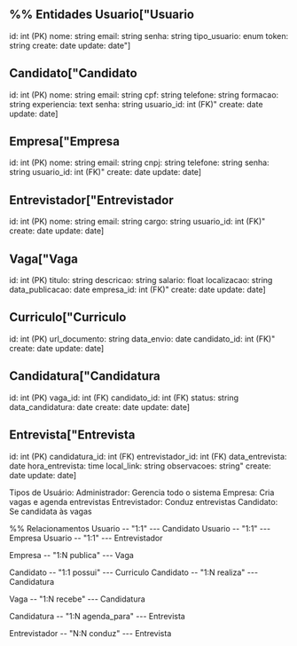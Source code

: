 %% Entidades
Usuario["Usuario
---------
id: int (PK)
nome: string
email: string
senha: string
tipo_usuario: enum
token: string
create: date
update: date"]

Candidato["Candidato
---------
id: int (PK)
nome: string
email: string
cpf: string
telefone: string
formacao: string
experiencia: text
senha: string
usuario_id: int (FK)"
create: date
update: date]

Empresa["Empresa
---------
id: int (PK)
nome: string
email: string
cnpj: string
telefone: string
senha: string
usuario_id: int (FK)"
create: date
update: date]

Entrevistador["Entrevistador
---------
id: int (PK)
nome: string
email: string
cargo: string
usuario_id: int (FK)"
create: date
update: date]

Vaga["Vaga
---------
id: int (PK)
titulo: string
descricao: string
salario: float
localizacao: string
data_publicacao: date
empresa_id: int (FK)"
create: date
update: date]

Curriculo["Curriculo
---------
id: int (PK)
url_documento: string
data_envio: date
candidato_id: int (FK)"
create: date
update: date]

Candidatura["Candidatura
---------
id: int (PK)
vaga_id: int (FK)
candidato_id: int (FK)
status: string
data_candidatura: date
create: date
update: date]

Entrevista["Entrevista
---------
id: int (PK)
candidatura_id: int (FK)
entrevistador_id: int (FK)
data_entrevista: date
hora_entrevista: time
local_link: string
observacoes: string"
create: date
update: date]

Tipos de Usuário:
Administrador: Gerencia todo o sistema
Empresa: Cria vagas e agenda entrevistas
Entrevistador: Conduz entrevistas
Candidato: Se candidata às vagas

%% Relacionamentos
Usuario -- "1:1" --- Candidato
Usuario -- "1:1" --- Empresa
Usuario -- "1:1" --- Entrevistador

Empresa -- "1:N publica" --- Vaga

Candidato -- "1:1 possui" --- Curriculo
Candidato -- "1:N realiza" --- Candidatura

Vaga -- "1:N recebe" --- Candidatura

Candidatura -- "1:N agenda_para" --- Entrevista

Entrevistador -- "N:N conduz" --- Entrevista
